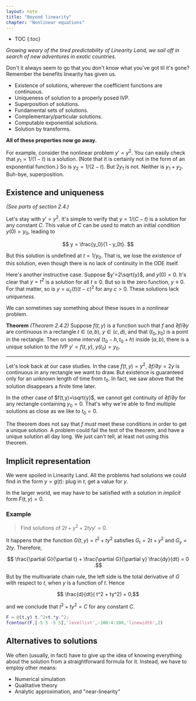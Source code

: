 ```yaml
---
layout: note
title: "Beyond linearity"
chapter: "Nonlinear equations"
---
```

* TOC
{:toc}

*Growing weary of the tired predictability of Linearity Land, we sail off in search of new adventures in exotic countries.*

Don't it always seem to go that you don't know what you've got til it's gone?  Remember the benefits linearity has given us.

* Existence of solutions, wherever the coefficient functions are continuous.
* Uniqueness of solution to a properly posed IVP.
* Superposition of solutions.
* Fundamental sets of solutions.
* Complementary/particular solutions.
* Computable exponential solutions. 
* Solution by transforms. 

**All of these properties now go away.**

For example, consider the nonlinear problem $y'=y^2$. You can easily check that $y_1=1/(1-t)$ is a solution. (Note that it is certainly not in the form of an exponential function.) So is $y_2=1/(2-t)$. But $2y_1$ is not. Neither is $y_1+y_2$. Buh-bye, superposition.

## Existence and uniqueness

*(See parts of section 2.4.)*

Let's stay with $y'=y^2$. It's simple to verify that $y=1/(C-t)$ is a solution for any constant $C$. This value of $C$ can be used to match an initial condition $y(0)=y_0$, leading to

$$
y = \frac{y_0}{1 - y_0t}.
$$

But this solution is undefined at $t=1/y_0$. That is, we lose the *existence* of this solution, even though there is no lack of continuity in the ODE itself. 

Here's another instructive case. Suppose $y'=2\sqrt{y}$, and $y(0)=0$. It's clear that $y=t^2$ is a solution for all $t\ge 0$. But so is the zero function, $y\equiv 0$. For that matter, so is $y=u_c(t)(t-c)^2$ for any $c>0$. These solutions lack *uniqueness*. 

We can sometimes say something about these issues in a nonlinear problem.

**Theorem** *(Theorem 2.4.2)* Suppose $f(t,y)$ is a function such that $f$ and $\partial f/\partial y$ are continuous in a rectangle $t\in(a,b)$, $y\in(c,d)$, and that $(t_0,y_0)$ is a point in the rectangle. Then on some interval $(t_0-h,t_0+h)$ inside $(a,b)$, there is a unique solution to the IVP $y'=f(t,y)$, $y(t_0)=y_0$. 

---

Let's look back at our case studies. In the case $f(t,y)=y^2$, $\partial f/\partial y = 2y$ is continuous in any rectangle we want to draw. But existence is guaranteed only for an unknown length of time from $t_0$. In fact, we saw above that the solution disappears a finite time later.

In the other case of $f(t,y)=\sqrt{y}$, we cannot get continuity of $\partial f/\partial y$ for any rectangle containing $y_0=0$. That's why we're able to find multiple solutions as close as we like to $t_0=0$. 

The theorem does not say that $f$ *must* meet these conditions in order to get a unique solution. A problem could fail the test of the theorem, and have a unique solution all day long. We just can't tell, at least not using this theorem. 

## Implicit representation

We were spoiled in Linearity Land. All the problems had solutions we could find in the form $y=g(t)$: plug in $t$, get a value for $y$. 

In the larger world, we may have to be satisfied with a solution in *implicit* form $F(t,y)=0$. 

### Example

> Find solutions of $2t+y^2+2tyy'=0$.

It happens that the function $G(t,y)=t^2+ty^2$ satisfies $G_t=2t+y^2$ and $G_y=2ty$. Therefore, 

$$ \frac{\partial G}{\partial t} + \frac{\partial G}{\partial y} \frac{dy}{dt} = 0 .$$

But by the multivariate chain rule, the left side is the total derivative of $G$ with respect to $t$, when $y$ is a function of $t$. Hence

$$ \frac{d}{dt}( t^2 + ty^2) = 0,$$

and we conclude that $t^2+ty^2=C$ for any constant $C$.

~~~matlab
F = @(t,y) t.^2+t.*y.^2;
fcontour(F,[-5 5 -5 5],'levellist',-100:4:100,'linewidth',2)
~~~

## Alternatives to solutions

We often (usually, in fact) have to give up the idea of knowing everything about the solution from a straightforward formula for it. Instead, we have to employ other means:

* Numerical simulation
* Qualitative theory
* Analytic approximation, and "near-linearity"
    
